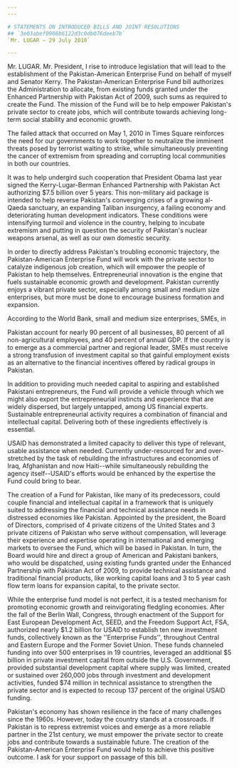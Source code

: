 ```yaml
---
---

# STATEMENTS ON INTRODUCED BILLS AND JOINT RESOLUTIONS
## `3e03abef0906b6122d3c0db076deeb7b`
`Mr. LUGAR — 29 July 2010`

---
```



Mr. LUGAR. Mr. President, I rise to introduce legislation that will 
lead to the establishment of the Pakistan-American Enterprise Fund on 
behalf of myself and Senator Kerry. The Pakistan-American Enterprise 
Fund bill authorizes the Administration to allocate, from existing 
funds granted under the Enhanced Partnership with Pakistan Act of 2009, 
such sums as required to create the Fund. The mission of the Fund will 
be to help empower Pakistan's private sector to create jobs, which will 
contribute towards achieving long-term social stability and economic 
growth.

The failed attack that occurred on May 1, 2010 in Times Square 
reinforces the need for our governments to work together to neutralize 
the imminent threats posed by terrorist waiting to strike, while 
simultaneously preventing the cancer of extremism from spreading and 
corrupting local communities in both our countries.

It was to help undergird such cooperation that President Obama last 
year signed the Kerry-Lugar-Berman Enhanced Partnership with Pakistan 
Act authorizing $7.5 billion over 5 years. This non-military aid 
package is intended to help reverse Pakistan's converging crises of a 
growing al-Qaeda sanctuary, an expanding Taliban insurgency, a failing 
economy and deteriorating human development indicators. These 
conditions were intensifying turmoil and violence in the country, 
helping to incubate extremism and putting in question the security of 
Pakistan's nuclear weapons arsenal, as well as our own domestic 
security.

In order to directly address Pakistan's troubling economic 
trajectory, the Pakistan-American Enterprise Fund will work with the 
private sector to catalyze indigenous job creation, which will empower 
the people of Pakistan to help themselves. Entrepreneurial innovation 
is the engine that fuels sustainable economic growth and development. 
Pakistan currently enjoys a vibrant private sector, especially among 
small and medium size enterprises, but more must be done to encourage 
business formation and expansion.

According to the World Bank, small and medium size enterprises, SMEs, 
in


Pakistan account for nearly 90 percent of all businesses, 80 percent of 
all non-agricultural employees, and 40 percent of annual GDP. If the 
country is to emerge as a commercial partner and regional leader, SMEs 
must receive a strong transfusion of investment capital so that gainful 
employment exists as an alternative to the financial incentives offered 
by radical groups in Pakistan.

In addition to providing much needed capital to aspiring and 
established Pakistani entrepreneurs, the Fund will provide a vehicle 
through which we might also export the entrepreneurial instincts and 
experience that are widely dispersed, but largely untapped, among US 
financial experts. Sustainable entrepreneurial activity requires a 
combination of financial and intellectual capital. Delivering both of 
these ingredients effectively is essential.

USAID has demonstrated a limited capacity to deliver this type of 
relevant, usable assistance when needed. Currently under-resourced for 
and over-stretched by the task of rebuilding the infrastructures and 
economies of Iraq, Afghanistan and now Haiti--while simultaneously 
rebuilding the agency itself--USAID's efforts would be enhanced by the 
expertise the Fund could bring to bear.

The creation of a Fund for Pakistan, like many of its predecessors, 
could couple financial and intellectual capital in a framework that is 
uniquely suited to addressing the financial and technical assistance 
needs in distressed economies like Pakistan. Appointed by the 
president, the Board of Directors, comprised of 4 private citizens of 
the United States and 3 private citizens of Pakistan who serve without 
compensation, will leverage their experience and expertise operating in 
international and emerging markets to oversee the Fund, which will be 
based in Pakistan. In turn, the Board would hire and direct a group of 
American and Pakistani bankers, who would be dispatched, using existing 
funds granted under the Enhanced Partnership with Pakistan Act of 2009, 
to provide technical assistance and traditional financial products, 
like working capital loans and 3 to 5 year cash flow term loans for 
expansion capital, to the private sector.

While the enterprise fund model is not perfect, it is a tested 
mechanism for promoting economic growth and reinvigorating fledgling 
economies. After the fall of the Berlin Wall, Congress, through 
enactment of the Support for East European Development Act, SEED, and 
the Freedom Support Act, FSA, authorized nearly $1.2 billion for USAID 
to establish ten new investment funds, collectively known as the 
''Enterprise Funds'', throughout Central and Eastern Europe and the 
Former Soviet Union. These funds channeled funding into over 500 
enterprises in 19 countries, leveraged an additional $5 billion in 
private investment capital from outside the U.S. Government, provided 
substantial development capital where supply was limited, created or 
sustained over 260,000 jobs through investment and development 
activities, funded $74 million in technical assistance to strengthen 
the private sector and is expected to recoup 137 percent of the 
original USAID funding.

Pakistan's economy has shown resilience in the face of many 
challenges since the 1960s. However, today the country stands at a 
crossroads. If Pakistan is to repress extremist voices and emerge as a 
more reliable partner in the 21st century, we must empower the private 
sector to create jobs and contribute towards a sustainable future. The 
creation of the Pakistan-American Enterprise Fund would help to achieve 
this positive outcome. I ask for your support on passage of this bill.